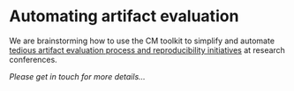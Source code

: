 # Automating artifact evaluation

We are brainstorming how to use the CM toolkit to simplify 
and automate [tedious artifact evaluation process and reproducibility initiatives](https://cTuning.org/ae) 
at research conferences.

*Please get in touch for more details...*
